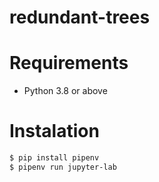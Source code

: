 # redundant-trees


# Requirements
- Python 3.8 or above

# Instalation
```bash
$ pip install pipenv
$ pipenv run jupyter-lab
```
